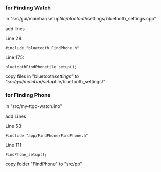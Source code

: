 ### for Finding Watch

in "src/gui/mainbar/setup*tile/bluetooth*settings/bluetooth_settings.cpp"

add lines

Line 28:

```
#include "bluetooth_FindPhone.h"
```

Line 175:

```
bluetoothFindPhonetile_setup();
```

copy files in "bluetooth*settings" to "src/gui/mainbar/setup*tile/bluetooth_settings/"

### for Finding Phone

in "src/my-ttgo-watch.ino"

add Lines

Line 53:

```
#include "app/FindPhone/FindPhone.h"
```

Line 111:

```
FindPhone_setup();
```

copy folder "FindPhone" to "src/pp"